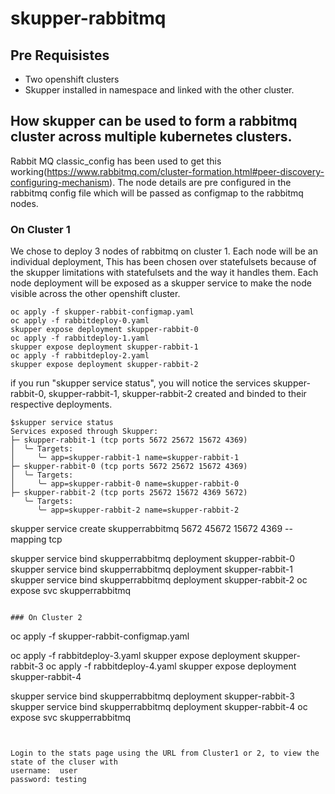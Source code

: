 # skupper-rabbitmq

## Pre Requisistes

- Two openshift clusters 
- Skupper installed in namespace and linked with the other cluster.

## How skupper can be used to form a rabbitmq cluster across multiple kubernetes clusters.

Rabbit MQ classic_config has been used to get this working(https://www.rabbitmq.com/cluster-formation.html#peer-discovery-configuring-mechanism). The node details are pre configured in the rabbitmq config file which will be passed as configmap to the rabbitmq nodes.


### On Cluster 1

  We chose to deploy 3 nodes of rabbitmq on cluster 1. Each node will be an individual deployment, This has been chosen over statefulsets because of the skupper limitations with statefulsets and the way it handles them.
  Each node deployment will be exposed as a skupper service to make the node visible across the other openshift cluster.
```
oc apply -f skupper-rabbit-configmap.yaml
oc apply -f rabbitdeploy-0.yaml
skupper expose deployment skupper-rabbit-0
oc apply -f rabbitdeploy-1.yaml
skupper expose deployment skupper-rabbit-1
oc apply -f rabbitdeploy-2.yaml
skupper expose deployment skupper-rabbit-2
```

if you run "skupper service status", you will notice the services skupper-rabbit-0, skupper-rabbit-1, skupper-rabbit-2 created and binded to their respective deployments.

```
$skupper service status
Services exposed through Skupper:
├─ skupper-rabbit-1 (tcp ports 5672 25672 15672 4369)
│  ╰─ Targets:
│     ╰─ app=skupper-rabbit-1 name=skupper-rabbit-1
├─ skupper-rabbit-0 (tcp ports 5672 25672 15672 4369)
│  ╰─ Targets:
│     ╰─ app=skupper-rabbit-0 name=skupper-rabbit-0
├─ skupper-rabbit-2 (tcp ports 25672 15672 4369 5672)
   ╰─ Targets:
      ╰─ app=skupper-rabbit-2 name=skupper-rabbit-2

```

skupper service create skupperrabbitmq 5672 45672 15672 4369 --mapping tcp

skupper service bind skupperrabbitmq deployment skupper-rabbit-0 
skupper service bind skupperrabbitmq deployment skupper-rabbit-1
skupper service bind skupperrabbitmq deployment skupper-rabbit-2
oc expose svc skupperrabbitmq
```

### On Cluster 2
```
oc apply -f skupper-rabbit-configmap.yaml

oc apply -f rabbitdeploy-3.yaml
skupper expose deployment skupper-rabbit-3
oc apply -f rabbitdeploy-4.yaml
skupper expose deployment skupper-rabbit-4

skupper service bind skupperrabbitmq deployment skupper-rabbit-3
skupper service bind skupperrabbitmq deployment skupper-rabbit-4
oc expose svc skupperrabbitmq
```


Login to the stats page using the URL from Cluster1 or 2, to view the state of the cluser with 
username:  user
password: testing


